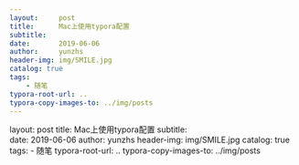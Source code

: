 ```yaml
---
layout:     post
title:      Mac上使用typora配置
subtitle:   
date:       2019-06-06
author:     yunzhs
header-img: img/SMILE.jpg
catalog: true
tags:
    - 随笔
typora-root-url: ..
typora-copy-images-to: ../img/posts
---
```


layout:     post
title:      Mac上使用typora配置
subtitle:   
date:       2019-06-06
author:     yunzhs
header-img: img/SMILE.jpg
catalog: true
tags:
    - 随笔
typora-root-url: ..
typora-copy-images-to: ../img/posts